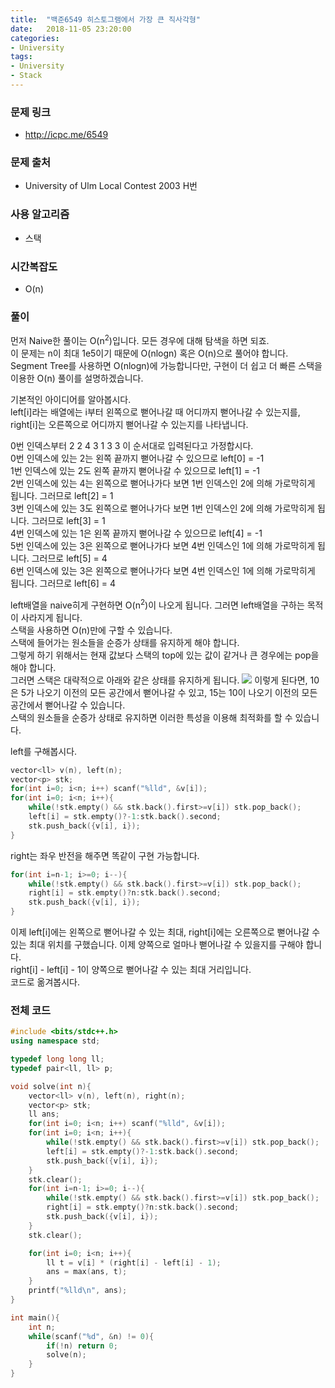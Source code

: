 ```yaml
---
title:  "백준6549 히스토그램에서 가장 큰 직사각형"
date:   2018-11-05 23:20:00
categories:
- University
tags:
- University
- Stack
---
```


### 문제 링크
* http://icpc.me/6549

### 문제 출처
* University of Ulm Local Contest 2003 H번

### 사용 알고리즘
* 스택

### 시간복잡도
* O(n)

### 풀이
먼저 Naive한 풀이는 O(n<sup>2</sup>)입니다. 모든 경우에 대해 탐색을 하면 되죠.<br>
이 문제는 n이 최대 1e5이기 때문에 O(nlogn) 혹은 O(n)으로 풀어야 합니다.<br>
Segment Tree를 사용하면 O(nlogn)에 가능합니다만, 구현이 더 쉽고 더 빠른 스택을 이용한 O(n) 풀이를 설명하겠습니다.

기본적인 아이디어를 알아봅시다.<br>
left[i]라는 배열에는 i부터 왼쪽으로 뻗어나갈 때 어디까지 뻗어나갈 수 있는지를, right[i]는 오른쪽으로 어디까지 뻗어나갈 수 있는지를 나타냅니다.<br>

0번 인덱스부터 2 2 4 3 1 3 3 이 순서대로 입력된다고 가정합시다.<br>
0번 인덱스에 있는 2는 왼쪽 끝까지 뻗어나갈 수 있으므로 left[0] = -1<br>
1번 인덱스에 있는 2도 왼쪽 끝까지 뻗어나갈 수 있으므로 left[1] = -1<br>
2번 인덱스에 있는 4는 왼쪽으로 뻗어나가다 보면 1번 인덱스인 2에 의해 가로막히게 됩니다. 그러므로 left[2] = 1<br>
3번 인덱스에 있는 3도 왼쪽으로 뻗어나가다 보면 1번 인덱스인 2에 의해 가로막히게 됩니다. 그러므로 left[3] = 1<br>
4번 인덱스에 있는 1은 왼쪽 끝까지 뻗어나갈 수 있으므로 left[4] = -1<br>
5번 인덱스에 있는 3은 왼쪽으로 뻗어나가다 보면 4번 인덱스인 1에 의해 가로막히게 됩니다. 그러므로 left[5] = 4<br>
6번 인덱스에 있는 3은 왼쪽으로 뻗어나가다 보면 4번 인덱스인 1에 의해 가로막히게 됩니다. 그러므로 left[6] = 4<br>

left배열을 naive히게 구현하면 O(n<sup>2</sup>)이 나오게 됩니다. 그러면 left배열을 구하는 목적이 사라지게 됩니다.<br>
스택을 사용하면 O(n)만에 구할 수 있습니다.<br>
스택에 들어가는 원소들을 순증가 상태를 유지하게 해야 합니다.<br>
그렇게 하기 위해서는 현재 값보다 스택의 top에 있는 값이 같거나 큰 경우에는 pop을 해야 합니다.<br>
그러면 스택은 대략적으로 아래와 같은 상태를 유지하게 됩니다.
<img src = "https://i.imgur.com/dvuUOZs.png">
이렇게 된다면, 10은 5가 나오기 이전의 모든 공간에서 뻗어나갈 수 있고, 15는 10이 나오기 이전의 모든 공간에서 뻗어나갈 수 있습니다.<br>
스택의 원소들을 순증가 상태로 유지하면 이러한 특성을 이용해 최적화를 할 수 있습니다.

left를 구해봅시다.
```cpp
vector<ll> v(n), left(n);
vector<p> stk;
for(int i=0; i<n; i++) scanf("%lld", &v[i]);
for(int i=0; i<n; i++){
	while(!stk.empty() && stk.back().first>=v[i]) stk.pop_back();
	left[i] = stk.empty()?-1:stk.back().second;
	stk.push_back({v[i], i});
}
```
right는 좌우 반전을 해주면 똑같이 구현 가능합니다.
```cpp
for(int i=n-1; i>=0; i--){
	while(!stk.empty() && stk.back().first>=v[i]) stk.pop_back();
	right[i] = stk.empty()?n:stk.back().second;
	stk.push_back({v[i], i});
}
```
이제 left[i]에는 왼쪽으로 뻗어나갈 수 있는 최대, right[i]에는 오른쪽으로 뻗어나갈 수 있는 최대 위치를 구했습니다. 이제 양쪽으로 얼마나 뻗어나갈 수 있을지를 구해야 합니다.<br>
right[i] - left[i] - 1이 양쪽으로 뻗어나갈 수 있는 최대 거리입니다.<br>
코드로 옮겨봅시다.

### 전체 코드
```cpp
#include <bits/stdc++.h>
using namespace std;

typedef long long ll;
typedef pair<ll, ll> p;

void solve(int n){
	vector<ll> v(n), left(n), right(n);
	vector<p> stk;
	ll ans;
	for(int i=0; i<n; i++) scanf("%lld", &v[i]);
	for(int i=0; i<n; i++){
		while(!stk.empty() && stk.back().first>=v[i]) stk.pop_back();
		left[i] = stk.empty()?-1:stk.back().second;
		stk.push_back({v[i], i});
	}
	stk.clear();
	for(int i=n-1; i>=0; i--){
		while(!stk.empty() && stk.back().first>=v[i]) stk.pop_back();
		right[i] = stk.empty()?n:stk.back().second;
		stk.push_back({v[i], i});
	}
	stk.clear();

	for(int i=0; i<n; i++){
		ll t = v[i] * (right[i] - left[i] - 1);
		ans = max(ans, t);
	}
	printf("%lld\n", ans);
}

int main(){
	int n;
	while(scanf("%d", &n) != 0){
		if(!n) return 0;
		solve(n);
	}
}
```
